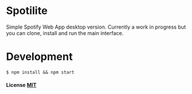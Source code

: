 # Spotilite

Simple Spotify Web App desktop version. Currently a work in progress but you can clone, install and run the main interface.


# Development
```
$ npm install && npm start
```

#### License [MIT](LICENSE.md)
